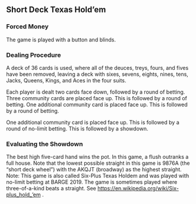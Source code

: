 Short Deck Texas Hold’em
--------------------------

### Forced Money

The game is played with a button and blinds. 

### Dealing Procedure

A deck of 36 cards is used, where all of the deuces, treys, fours, and fives
have been removed, leaving a deck with sixes, sevens, eights, nines, tens,
Jacks, Queens, Kings, and Aces in the four suits.

Each player is dealt two cards face down, followed by a round of betting.
Three community cards are placed face up. This is followed by a round of betting.
One additional community card is placed face up. This is followed by a round of
betting.

One additional community card is placed face up. This is followed by a round of
no-limit betting. This is followed by a showdown.

### Evaluating the Showdown

The best high five-card hand wins the pot. In this game, a flush outranks a full
house. Note that the lowest possible straight in this game is 9876A (the “short
deck wheel”) with the AKQJT (broadway) as the highest straight.
Note: This game is also called Six-Plus Texas Holdem and was played with no-limit
betting at BARGE 2019. The game is sometimes played where three-of-a-kind
beats a straight. See https://en.wikipedia.org/wiki/Six-plus_hold_’em .

